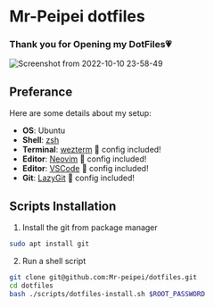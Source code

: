 # Mr-Peipei dotfiles

### Thank you for Opening my DotFiles💗

![Screenshot from 2022-10-10 23-58-49](https://user-images.githubusercontent.com/54967427/194896040-539d081d-8406-47d8-bf51-e40b95cb2f2b.png)

## Preferance

Here are some details about my setup:

+ **OS**: Ubuntu
+ **Shell**: [zsh](https://wiki.archlinux.org/index.php/Zsh)
+ **Terminal**: [wezterm](https://github.com/wez/wezterm/) 💙 config included!
+ **Editor**: [Neovim](https://github.com/neovim/neovim/) 💙 config included!
+ **Editor**: [VSCode](https://github.com/microsoft/vscode) 💙 config included!
+ **Git**: [LazyGit](https://github.com/jesseduffield/lazygit) 💙 config included!

## Scripts Installation

1. Install the git from package manager

```bash
sudo apt install git
```


2. Run a shell script

```bash
git clone git@github.com:Mr-peipei/dotfiles.git
cd dotfiles
bash ./scripts/dotfiles-install.sh $ROOT_PASSWORD
```
